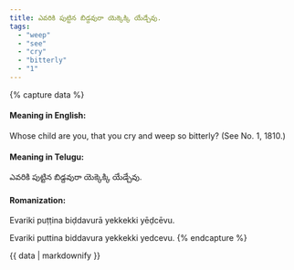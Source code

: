 ```yaml
---
title: ఎవరికి పుట్టిన బిడ్దవురా యెక్కెక్కి యేడ్చేవు.
tags:
  - "weep"
  - "see"
  - "cry"
  - "bitterly"
  - "1"
---
```


{% capture data %}
#### Meaning in English:
Whose child are you, that you cry and weep so bitterly?
(See No. 1, 1810.)

#### Meaning in Telugu:
ఎవరికి పుట్టిన బిడ్దవురా యెక్కెక్కి యేడ్చేవు.

#### Romanization:
Evariki puṭṭina biḍdavurā yekkekki yēḍcēvu.

Evariki puttina biddavura yekkekki yedcevu.
{% endcapture %}

{{ data | markdownify }}

